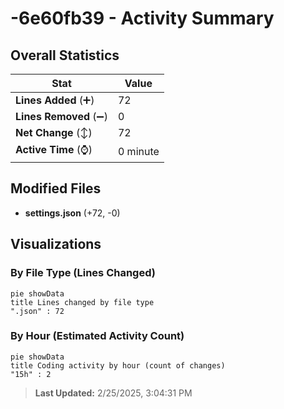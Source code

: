 # -6e60fb39 - Activity Summary 

## Overall Statistics

| Stat                   | Value                                                             |
| ---------------------- | ----------------------------------------------------------------- |
| **Lines Added** (➕)   | 72                                          |
| **Lines Removed** (➖) | 0                                        |
| **Net Change** (↕)    | 72                |
| **Active Time** (⌚)   | 0 minute |


## Modified Files
- **settings.json** (+72, -0)

## Visualizations

### By File Type (Lines Changed)

```mermaid
pie showData
title Lines changed by file type
".json" : 72
```

### By Hour (Estimated Activity Count)

```mermaid
pie showData
title Coding activity by hour (count of changes)
"15h" : 2
```


> **Last Updated:** 2/25/2025, 3:04:31 PM